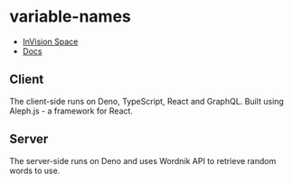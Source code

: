 # variable-names

- [InVision Space](https://louiseann116078.invisionapp.com/spaces/variable-names-ckgel0s0gno370t05pwp5md4e)
- [Docs](https://docs.google.com/document/d/1kMd7zG3f6MMpgSzNSOROIWyEemXOy7_8bDu5ZVvPqEs/edit?usp=sharing)

## Client
The client-side runs on Deno, TypeScript, React and GraphQL. Built using Aleph.js - a framework for React.

## Server
The server-side runs on Deno and uses Wordnik API to retrieve random words to use. 
